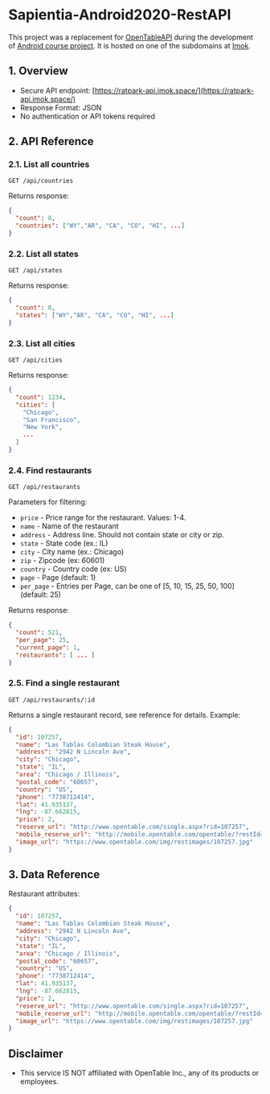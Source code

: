 # Sapientia-Android2020-RestAPI

This project was a replacement for [OpenTableAPI](https://github.com/sosedoff/opentable) during the development of [Android course project](https://github.com/hammasattila/Sapientia-Android2020-Project). It is hosted on one of the subdomains at [Imok](https://imok.biz/).

## 1. Overview

- Secure API endpoint: [https://ratpark-api.imok.space/](https://ratpark-api.imok.space/)
- Response Format: JSON
- No authentication or API tokens required

## 2. API Reference

### 2.1. List all countries

```HTTPS
GET /api/countries
```

Returns response:

```JSON
{
  "count": 8,
  "countries": ["WY","AR", "CA", "CO", "HI", ...]
}
```

### 2.2. List all states

```HTTPS
GET /api/states
```

Returns response:

```JSON
{
  "count": 8,
  "states": ["WY","AR", "CA", "CO", "HI", ...]
}
```

### 2.3. List all cities

```HTTPS
GET /api/cities
```

Returns response:

```JSON
{
  "count": 1234,
  "cities": [
    "Chicago",
    "San Francisco",
    "New York",
    ...
  ]
}
```

### 2.4. Find restaurants

```HTTPS
GET /api/restaurants
```

Parameters for filtering:

- `price` - Price range for the restaurant. Values: 1-4.
- `name` - Name of the restaurant
- `address` - Address line. Should not contain state or city or zip.
- `state` - State code (ex.: IL)
- `city` - City name (ex.: Chicago)
- `zip` - Zipcode (ex: 60601)
- `country` - Country code (ex: US)
- `page` -  Page (default: 1)
- `per_page` - Entries per Page, can be one of [5, 10, 15, 25, 50, 100] (default: 25)

Returns response:

```JSON
{
  "count": 521,
  "per_page": 25,
  "current_page": 1,
  "restaurants": [ ... ]
}
```

### 2.5. Find a single restaurant

```HTTPS
GET /api/restaurants/:id
```

Returns a single restaurant record, see reference for details. Example:

```JSON
{
  "id": 107257,
  "name": "Las Tablas Colombian Steak House",
  "address": "2942 N Lincoln Ave",
  "city": "Chicago",
  "state": "IL",
  "area": "Chicago / Illinois",
  "postal_code": "60657",
  "country": "US",
  "phone": "7738712414",
  "lat": 41.935137,
  "lng": -87.662815,
  "price": 2,
  "reserve_url": "http://www.opentable.com/single.aspx?rid=107257",
  "mobile_reserve_url": "http://mobile.opentable.com/opentable/?restId=107257",
  "image_url": "https://www.opentable.com/img/restimages/107257.jpg"
}
```

## 3. Data Reference

Restaurant attributes:

```JSON
{
  "id": 107257,
  "name": "Las Tablas Colombian Steak House",
  "address": "2942 N Lincoln Ave",
  "city": "Chicago",
  "state": "IL",
  "area": "Chicago / Illinois",
  "postal_code": "60657",
  "country": "US",
  "phone": "7738712414",
  "lat": 41.935137,
  "lng": -87.662815,
  "price": 2,
  "reserve_url": "http://www.opentable.com/single.aspx?rid=107257",
  "mobile_reserve_url": "http://mobile.opentable.com/opentable/?restId=107257",
  "image_url": "https://www.opentable.com/img/restimages/107257.jpg"
}
```

## Disclaimer

- This service IS NOT affiliated with OpenTable Inc., any of its products or
employees.
